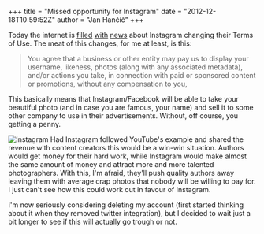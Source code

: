 +++
title = "Missed opportunity for Instagram"
date = "2012-12-18T10:59:52Z"
author = "Jan Hančič"
+++

Today the internet is [filled](http://news.cnet.com/8301-13578_3-57559710-38/instagram-says-it-now-has-the-right-to-sell-your-photos/) [with](http://www.wired.com/gadgetlab/2012/12/how-to-download-your-instagram-photos-and-kill-your-account/) [news](http://bits.blogs.nytimes.com/2012/12/17/what-instagrams-new-terms-of-service-mean-for-you/) about Instagram changing their Terms of Use. The meat of this changes, for me at least, is this:

> You agree that a business or other entity may pay us to display your username, likeness, photos (along with any associated metadata), and/or actions you take, in connection with paid or sponsored content or promotions, without any compensation to you,

This basically means that Instagram/Facebook will be able to take your beautiful photo (and in case you are famous, your name) and sell it to some other company to use in their advertisements. Without, off course, you getting a penny.

![instagram](/post_images/instagram_1.jpg)
Had Instagram followed YouTube's example and shared the revenue with content creators this would be a win-win situation. Authors would get money for their hard work, while Instagram would make almost the same amount of money and attract more and more talented photographers. With this, I'm afraid, they'll push quality authors away leaving them with average crap photos that nobody will be willing to pay for. I just can't see how this could work out in favour of Instagram.

I'm now seriously considering deleting my account (first started thinking about it when they removed twitter integration), but I decided to wait just a bit longer to see if this will actually go trough or not.
